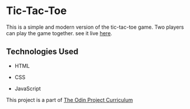 # Tic-Tac-Toe

This is a simple and modern version of the tic-tac-toe game. Two players can play the game together. see it live [here](https://sneharatnani.github.io/tic-tac-toe/).

## Technologies Used
- HTML

- CSS

- JavaScript

This project is a part of [The Odin Project Curriculum](https://www.theodinproject.com/paths/full-stack-javascript/courses/javascript/lessons/tic-tac-toe)